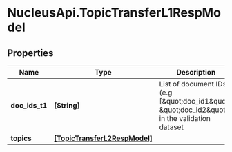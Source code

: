 # NucleusApi.TopicTransferL1RespModel

## Properties
Name | Type | Description | Notes
------------ | ------------- | ------------- | -------------
**doc_ids_t1** | **[String]** | List of document IDs (e.g [\&quot;doc_id1\&quot;, \&quot;doc_id2\&quot;]) in the validation dataset | [optional] 
**topics** | [**[TopicTransferL2RespModel]**](TopicTransferL2RespModel.md) |  | [optional] 


